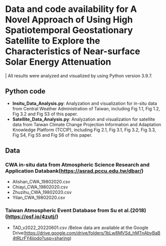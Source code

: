 # Data and code availability for A Novel Approach of Using High Spatiotemporal Geostationary Satellite to Explore the Characteristics of Near-surface Solar Energy Attenuation
| All results were analyzed and visualized by using Python version 3.9.7.
## Python code
* **Insitu_Data_Analysis.py**: Analyzation and visualization for in-situ data from Central Weather Administration of Taiwan, including Fig 1.1, Fig 1.2, Fig 3.2 and Fig S3 of this paper.
* **Satellite_Data_Analysis.py**: Analyzation and visualization for satellite data from Taiwan Climate Change Projection Information and Adaptation Knowledge Platform (TCCIP), including Fig 2.1, Fig 3.1, Fig 3.2, Fig 3.3, Fig S4, Fig S5 and Fig S6 of this paper.
## Data
### CWA in-situ data from Atmospheric Science Research and Application Databank(https://asrad.pccu.edu.tw/dbar/)
* Alishan_CWA_19802020.csv
* Chiayi_CWA_19802020.csv
* Zhuzihu_CWA_19802020.csv
* Yilan_CWA_19802020.csv
### Taiwan Atmospheric Event Database from Su et al.(2018)(https://osf.io/4zutj/)
* TAD_v2022_20220601.csv
/Below data are available at the Google Drive(https://drive.google.com/drive/folders/1bLw8MVSd_hMTnAbyBaB4tRLrFY4jiodo?usp=sharing)
###
